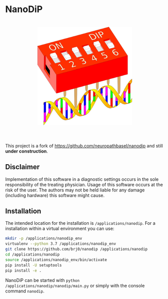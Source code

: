 NanoDiP
===============================================================================


<h1 align="center">
<img src="/nanodip/static/img/logo.svg" width="300">
</h1><br>

This project is a fork of https://github.com/neuropathbasel/nanodip and still **under construction**.


Disclaimer
-------------------------------------------------------------------------------
Implementation of this software in a diagnostic settings occurs in the sole responsibility of the treating physician. Usage of this software occurs at the risk of the user. The authors may not be held liable for any damage (including hardware) this software might cause.


Installation
-------------------------------------------------------------------------------
The intended location for the installation is `/applications/nanodip`. For a installation within a virtual environment you can use:

```sh
mkdir -p /applications/nanodip_env
virtualenv --python 3.7 /applications/nanodip_env
git clone https://github.com/brj0/nanodip /applications/nanodip
cd /applications/nanodip
source /applications/nanodip_env/bin/activate
pip install -U setuptools
pip install -e .
```


NanoDiP can be started with `python /applications/nanodip/nanodip/main.py` or simply with the console command `nanodip`.
